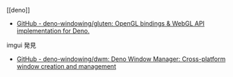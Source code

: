 [[deno]]

- [GitHub - deno-windowing/gluten: OpenGL bindings & WebGL API implementation for Deno.](https://github.com/deno-windowing/gluten)

imgui 発見

- [GitHub - deno-windowing/dwm: Deno Window Manager: Cross-platform window creation and management](https://github.com/deno-windowing/dwm/tree/main)
